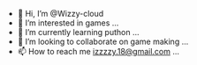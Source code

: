 - 👋 Hi, I’m @Wizzy-cloud
- 👀 I’m interested in games ...
- 🌱 I’m currently learning puthon ...
- 💞️ I’m looking to collaborate on game making ...
- 📫 How to reach me izzzzy.18@gmail.com ...

<!---
Wizzy-cloud/Wizzy-cloud is a ✨ special ✨ repository because its `README.md` (this file) appears on your GitHub profile.
You can click the Preview link to take a look at your changes.
--->
